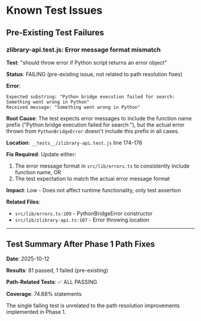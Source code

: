 # Known Test Issues

## Pre-Existing Test Failures

### zlibrary-api.test.js: Error message format mismatch

**Test**: "should throw error if Python script returns an error object"

**Status**: FAILING (pre-existing issue, not related to path resolution fixes)

**Error**:
```
Expected substring: "Python bridge execution failed for search: Something went wrong in Python"
Received message: "Something went wrong in Python"
```

**Root Cause**:
The test expects error messages to include the function name prefix ("Python bridge execution failed for search:"), but the actual error thrown from `PythonBridgeError` doesn't include this prefix in all cases.

**Location**: `__tests__/zlibrary-api.test.js` line 174-176

**Fix Required**:
Update either:
1. The error message format in `src/lib/errors.ts` to consistently include function name, OR
2. The test expectation to match the actual error message format

**Impact**: Low - Does not affect runtime functionality, only test assertion

**Related Files**:
- `src/lib/errors.ts:109` - PythonBridgeError constructor
- `src/lib/zlibrary-api.ts:107` - Error throwing location

---

## Test Summary After Phase 1 Path Fixes

**Date**: 2025-10-12

**Results**: 81 passed, 1 failed (pre-existing)

**Path-Related Tests**: ✅ ALL PASSING

**Coverage**: 74.68% statements

The single failing test is unrelated to the path resolution improvements implemented in Phase 1.
